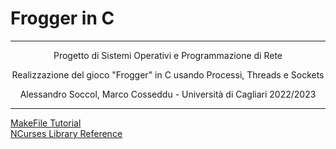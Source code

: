 # Frogger in C


***
<p align="center">Progetto di Sistemi Operativi e Programmazione di Rete</p>
<p align="center">Realizzazione del gioco "Frogger" in C usando Processi, Threads e Sockets</p>
<p align="center">Alessandro Soccol, Marco Cosseddu - Università di Cagliari 2022/2023 </p>

***
[MakeFile Tutorial](https://makefiletutorial.com/#makefile-cookbook)\
[NCurses Library Reference](https://pubs.opengroup.org/onlinepubs/7908799/xcurses/curses.h.html)
